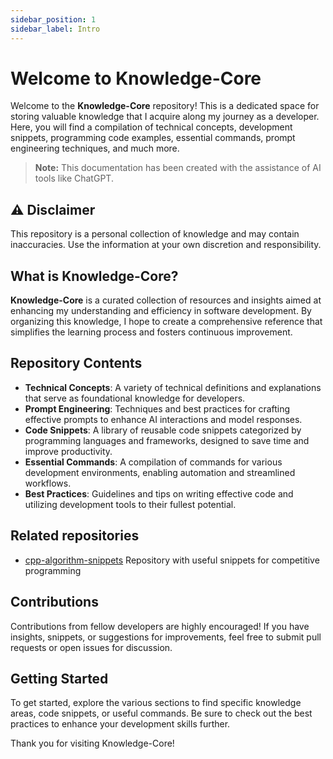 ```yaml
---
sidebar_position: 1
sidebar_label: Intro
---
```


# Welcome to Knowledge-Core

Welcome to the **Knowledge-Core** repository! This is a dedicated space for storing valuable knowledge that I acquire along my journey as a developer. Here, you will find a compilation of technical concepts, development snippets, programming code examples, essential commands, prompt engineering techniques, and much more.

> **Note:** This documentation has been created with the assistance of AI tools like ChatGPT.

## ⚠️ **Disclaimer**  
This repository is a personal collection of knowledge and may contain inaccuracies. Use the information at your own discretion and responsibility.

## What is Knowledge-Core?
**Knowledge-Core** is a curated collection of resources and insights aimed at enhancing my understanding and efficiency in software development. By organizing this knowledge, I hope to create a comprehensive reference that simplifies the learning process and fosters continuous improvement.

## Repository Contents
- **Technical Concepts**: A variety of technical definitions and explanations that serve as foundational knowledge for developers.
- **Prompt Engineering**: Techniques and best practices for crafting effective prompts to enhance AI interactions and model responses.
- **Code Snippets**: A library of reusable code snippets categorized by programming languages and frameworks, designed to save time and improve productivity.
- **Essential Commands**: A compilation of commands for various development environments, enabling automation and streamlined workflows.
- **Best Practices**: Guidelines and tips on writing effective code and utilizing development tools to their fullest potential.

## Related repositories

- [cpp-algorithm-snippets](https://luchobazz.github.io/cpp-algorithm-snippets/docs/intro)
   Repository with useful snippets for competitive programming

## Contributions
Contributions from fellow developers are highly encouraged! If you have insights, snippets, or suggestions for improvements, feel free to submit pull requests or open issues for discussion.

## Getting Started
To get started, explore the various sections to find specific knowledge areas, code snippets, or useful commands. Be sure to check out the best practices to enhance your development skills further.

Thank you for visiting Knowledge-Core!
